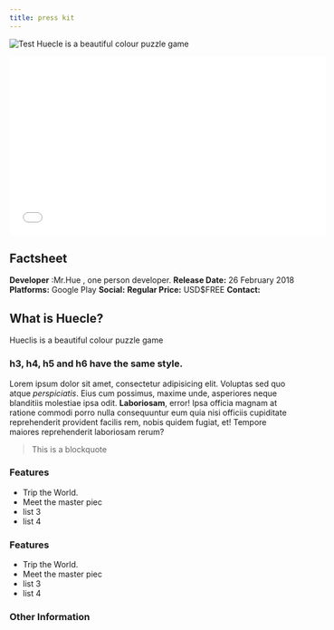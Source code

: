 ```yaml
---
title: press kit
---
```

![Test](/emerald/img/img-test.png "Test")
Huecle is a beautiful colour puzzle game

<iframe width="560" height="315" src="//www.youtube.com/watch?v=XQgaWqZiGYQ" frameborder="0" allowfullscreen></iframe>

## Factsheet
**Developer** :Mr.Hue , one person developer.
**Release Date:** 26 February 2018
**Platforms:** Google Play
**Social:**
**Regular Price:** USD$FREE
**Contact:** 

## What is Huecle?
Hueclis is a beautiful colour puzzle game

### h3, h4, h5 and h6 have the same style.

Lorem ipsum dolor sit amet, consectetur adipisicing elit. Voluptas sed quo atque *perspiciatis*. Eius cum possimus, maxime unde, asperiores neque blanditiis molestiae ipsa odit. **Laboriosam**, error! Ipsa officia magnam at ratione commodi porro nulla consequuntur eum quia nisi officiis cupiditate reprehenderit provident facilis rem, nobis quidem fugiat, et! Tempore maiores reprehenderit laboriosam rerum? 

> This is a blockquote

### Features
- Trip the World.
- Meet the master piec
- list 3
- list 4

### Features
- Trip the World.
- Meet the master piec
- list 3
- list 4

### Other Information

